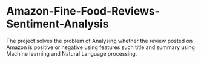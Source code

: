 # Amazon-Fine-Food-Reviews-Sentiment-Analysis
The project solves the problem of Analysing whether the review posted on Amazon is positive or negative using features such title and summary using Machine learning and Natural Language processing.
